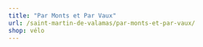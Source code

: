 ```yaml
---
title: "Par Monts et Par Vaux"
url: /saint-martin-de-valamas/par-monts-et-par-vaux/
shop: vélo
---
```

